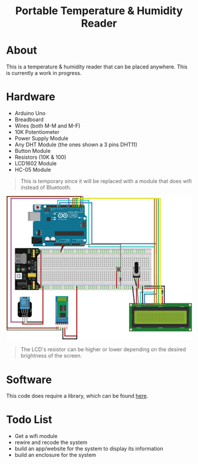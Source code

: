 <h1 align="center">
  Portable Temperature & Humidity Reader
</h1>

# About
This is a temperature & humidity reader that can be placed anywhere. This is currently a work in progress.

# Hardware
- Arduino Uno
- Breadboard
- Wires (both M-M and M-F)
- 10K Potentiometer
- Power Supply Module
- Any DHT Module (the ones shown a 3 pins DHT11)
- Button Module
- Resistors (10K & 100)
- LCD1602 Module
- HC-05 Module
> This is temporary since it will be replaced with a module that does wifi instead of Bluetooth.

![Breadboard Layout](https://github.com/KevLam3/Portable-Temperature-Humidity-Reader/blob/ce9bd8a09c75e1156662444f5af1fc81245230f3/images/Temp%20Hum%20Reader_bb.jpg?raw=true "Breadboard Layout")
> The LCD's resistor can be higher or lower depending on the desired brightness of the screen.

# Software 
This code does require a library, which can be found [here](https://www.arduino.cc/reference/en/libraries/dht-sensor-library/).

# Todo List
- Get a wifi module
- rewire and recode the system
- build an app/website for the system to display its information
- build an enclosure for the system
